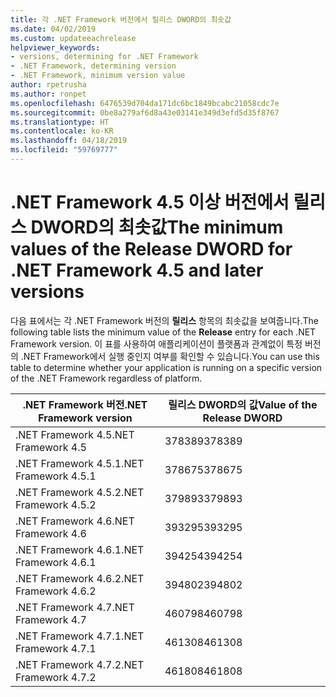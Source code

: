 ```yaml
---
title: 각 .NET Framework 버전에서 릴리스 DWORD의 최솟값
ms.date: 04/02/2019
ms.custom: updateeachrelease
helpviewer_keywords:
- versions, determining for .NET Framework
- .NET Framework, determining version
- .NET Framework, minimum version value
author: rpetrusha
ms.author: ronpet
ms.openlocfilehash: 6476539d704da171dc6bc1849bcabc21058cdc7e
ms.sourcegitcommit: 0be8a279af6d8a43e03141e349d3efd5d35f8767
ms.translationtype: HT
ms.contentlocale: ko-KR
ms.lasthandoff: 04/18/2019
ms.locfileid: "59769777"
---
```

# <a name="the-minimum-values-of-the-release-dword-for-net-framework-45-and-later-versions"></a><span data-ttu-id="9ab62-102">.NET Framework 4.5 이상 버전에서 릴리스 DWORD의 최솟값</span><span class="sxs-lookup"><span data-stu-id="9ab62-102">The minimum values of the Release DWORD for .NET Framework 4.5 and later versions</span></span>

<span data-ttu-id="9ab62-103">다음 표에서는 각 .NET Framework 버전의 **릴리스** 항목의 최솟값을 보여줍니다.</span><span class="sxs-lookup"><span data-stu-id="9ab62-103">The following table lists the minimum value of the **Release** entry for each .NET Framework version.</span></span> <span data-ttu-id="9ab62-104">이 표를 사용하여 애플리케이션이 플랫폼과 관계없이 특정 버전의 .NET Framework에서 실행 중인지 여부를 확인할 수 있습니다.</span><span class="sxs-lookup"><span data-stu-id="9ab62-104">You can use this table to determine whether your application is running on a specific version of the .NET Framework regardless of platform.</span></span>

|<span data-ttu-id="9ab62-105">.NET Framework 버전</span><span class="sxs-lookup"><span data-stu-id="9ab62-105">.NET Framework version</span></span>|<span data-ttu-id="9ab62-106">릴리스 DWORD의 값</span><span class="sxs-lookup"><span data-stu-id="9ab62-106">Value of the Release DWORD</span></span>|
|--------------------------------|-------------|
|<span data-ttu-id="9ab62-107">.NET Framework 4.5</span><span class="sxs-lookup"><span data-stu-id="9ab62-107">.NET Framework 4.5</span></span>|<span data-ttu-id="9ab62-108">378389</span><span class="sxs-lookup"><span data-stu-id="9ab62-108">378389</span></span>|
|<span data-ttu-id="9ab62-109">.NET Framework 4.5.1</span><span class="sxs-lookup"><span data-stu-id="9ab62-109">.NET Framework 4.5.1</span></span>|<span data-ttu-id="9ab62-110">378675</span><span class="sxs-lookup"><span data-stu-id="9ab62-110">378675</span></span>|
|<span data-ttu-id="9ab62-111">.NET Framework 4.5.2</span><span class="sxs-lookup"><span data-stu-id="9ab62-111">.NET Framework 4.5.2</span></span>|<span data-ttu-id="9ab62-112">379893</span><span class="sxs-lookup"><span data-stu-id="9ab62-112">379893</span></span>|
|<span data-ttu-id="9ab62-113">.NET Framework 4.6</span><span class="sxs-lookup"><span data-stu-id="9ab62-113">.NET Framework 4.6</span></span>|<span data-ttu-id="9ab62-114">393295</span><span class="sxs-lookup"><span data-stu-id="9ab62-114">393295</span></span>|
|<span data-ttu-id="9ab62-115">.NET Framework 4.6.1</span><span class="sxs-lookup"><span data-stu-id="9ab62-115">.NET Framework 4.6.1</span></span>|<span data-ttu-id="9ab62-116">394254</span><span class="sxs-lookup"><span data-stu-id="9ab62-116">394254</span></span>|
|<span data-ttu-id="9ab62-117">.NET Framework 4.6.2</span><span class="sxs-lookup"><span data-stu-id="9ab62-117">.NET Framework 4.6.2</span></span>|<span data-ttu-id="9ab62-118">394802</span><span class="sxs-lookup"><span data-stu-id="9ab62-118">394802</span></span>|
|<span data-ttu-id="9ab62-119">.NET Framework 4.7</span><span class="sxs-lookup"><span data-stu-id="9ab62-119">.NET Framework 4.7</span></span>|<span data-ttu-id="9ab62-120">460798</span><span class="sxs-lookup"><span data-stu-id="9ab62-120">460798</span></span>|
|<span data-ttu-id="9ab62-121">.NET Framework 4.7.1</span><span class="sxs-lookup"><span data-stu-id="9ab62-121">.NET Framework 4.7.1</span></span>|<span data-ttu-id="9ab62-122">461308</span><span class="sxs-lookup"><span data-stu-id="9ab62-122">461308</span></span>|
|<span data-ttu-id="9ab62-123">.NET Framework 4.7.2</span><span class="sxs-lookup"><span data-stu-id="9ab62-123">.NET Framework 4.7.2</span></span>|<span data-ttu-id="9ab62-124">461808</span><span class="sxs-lookup"><span data-stu-id="9ab62-124">461808</span></span>|
